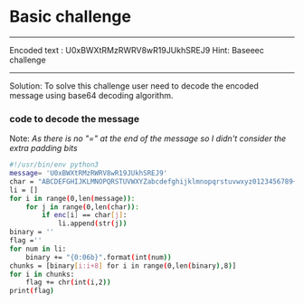 # Basic challenge
---
Encoded text : U0xBWXtRMzRWRV8wR19JUkhSREJ9
Hint: Baseeec challenge

---
Solution:
To solve this challenge user need to decode the encoded message using base64 decoding algorithm.

### code to decode the message
Note: <i>As there is no "=" at the end of the message so I didn't consider the extra padding bits</i>
```bash
#!/usr/bin/env python3
message= 'U0xBWXtRMzRWRV8wR19JUkhSREJ9'
char = "ABCDEFGHIJKLMNOPQRSTUVWXYZabcdefghijklmnopqrstuvwxyz0123456789+/"
li = []
for i in range(0,len(message)):
    for j in range(0,len(char)):
        if enc[i] == char[j]:
            li.append(str(j))
binary = ''
flag =''
for num in li:
    binary += "{0:06b}".format(int(num))
chunks = [binary[i:i+8] for i in range(0,len(binary),8)]        
for i in chunks:
    flag += chr(int(i,2))
print(flag)
```
